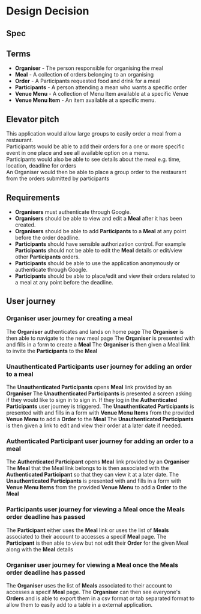 # Design Decision

## Spec


## Terms
- **Organiser** - The person responsible for organising the meal  
- **Meal** - A collection of orders belonging to an organising  
- **Order** - A Participants requested food and drink for a meal  
- **Participants** - A person attending a mean who wants a specific order
- **Venue Menu** - A collection of Menu Item available at a specific Venue  
- **Venue Menu Item** - An item available at a specific menu.


## Elevator pitch
This application would allow large groups to easily order a meal from a restaurant.    
Participants would be able to add their orders for a one or more specific event in one place and see all available option on a menu.  
Participants would also be able to see details about the meal e.g. time, location, deadline for orders  
An Organiser would then be able to place a group order to the restaurant from the orders submitted by participants  

## Requirements
- **Organisers** must authenticate through Google.
- **Organisers** should be able to view and edit a **Meal** after it has been created.
- **Organisers** should be able to add **Participants** to a **Meal** at any point before the order deadline.
- **Participants** should have sensible authorization control. For example **Participants** should not be able to edit the **Meal** details or edit/view other **Participants** orders.
- **Participants** should be able to use the application anonymously or authenticate through Google.
- **Participants** should be able to place/edit and view their orders related to a meal at any point before the deadline.



## User journey

### **Organiser** user journey for creating a meal
The **Organiser** authenticates and lands on home page
The **Organiser** is then able to navigate to the new meal page
The **Organiser** is presented with and fills in a form to create a **Meal**
The **Organiser** is then given a Meal link to invite the **Participants** to the **Meal**

### **Unauthenticated Participants** user journey for adding an order to a meal
The **Unauthenticated Participants** opens **Meal** link provided by an **Organiser** 
The **Unauthenticated Participants** is presented a screen asking if they would like to sign in to sign in. If they log in the **Authenticated Participants** user journey is triggered.
The **Unauthenticated Participants** is presented with and fills in a form with **Venue Menu Items** from the provided **Venue Menu** to add a **Order** to the **Meal**
The **Unauthenticated Participants** is then given a link to edit and view their order at a later date if needed.

### **Authenticated Participant** user journey for adding an order to a meal
The **Authenticated Participant** opens **Meal** link provided by an **Organiser**
The **Meal** that the Meal link belongs to is then associated with the **Authenticated Participant** so that they can view it at a later date.
The **Unauthenticated Participants** is presented with and fills in a form with **Venue Menu Items** from the provided **Venue Menu** to add a **Order** to the **Meal**

### **Participants** user journey for viewing a **Meal** once the **Meals** order deadline has passed
The **Participant** either uses the **Meal** link or uses the list of **Meals** associated to their account to accesses a specif **Meal** page.
The **Participant** is then able to view but not edit their **Order** for the given Meal along with the **Meal** details 

### **Organiser** user journey for viewing a **Meal** once the **Meals** order deadline has passed
The **Organiser** uses the list of **Meals** associated to their account to accesses a specif **Meal** page.
The **Organiser** can then see everyone's **Orders** and is able to export them in a csv format or tab separated format to allow them to easily add to a table in a external application.

